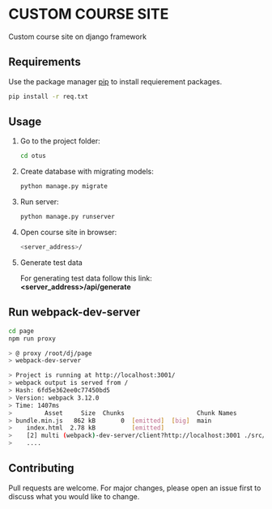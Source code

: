 # CUSTOM COURSE SITE

Custom course site on django framework

## Requirements

Use the package manager [pip](https://pip.pypa.io/en/stable/) to install requierement packages.

```bash
pip install -r req.txt
```

## Usage
1. Go to the project folder: 
    ```bash
    cd otus
    ```
2. Create database with migrating models: 
    ```python
   python manage.py migrate
    ```
    
3. Run server: 
    ```bash
    python manage.py runserver
    ```

4. Open course site in browser: 
    ```bash
    <server_address>/
    ```
5. Generate test data

    For generating test data follow this link: 
    **<server_address>/api/generate**


## Run webpack-dev-server

```bash
cd page
npm run proxy

> @ proxy /root/dj/page
> webpack-dev-server

> Project is running at http://localhost:3001/
> webpack output is served from /
> Hash: 6fd5e362ee0c77450bd5
> Version: webpack 3.12.0
> Time: 1407ms
>         Asset     Size  Chunks                    Chunk Names
> bundle.min.js   862 kB       0  [emitted]  [big]  main
>    index.html  2.78 kB          [emitted]         
>    [2] multi (webpack)-dev-server/client?http://localhost:3001 ./src/index.js 40 bytes {0} [built]
>    ....
```

## Contributing
Pull requests are welcome. For major changes, please open an issue first to discuss what you would like to change.
